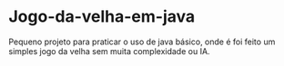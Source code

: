 # Jogo-da-velha-em-java
Pequeno projeto para praticar o uso de java básico, onde é foi feito um simples jogo da velha sem muita complexidade ou IA.
